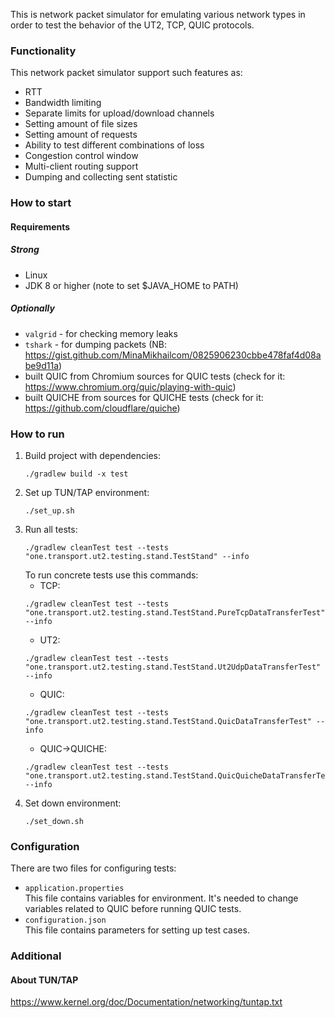 This is network packet simulator for emulating various network types in order to test the behavior of the UT2, TCP, QUIC protocols.

### Functionality
This network packet simulator support such features as:
* RTT
* Bandwidth limiting
* Separate limits for upload/download channels 
* Setting amount of file sizes
* Setting amount of requests
* Ability to test different combinations of loss 
* Congestion control window
* Multi-client routing support
* Dumping and collecting sent statistic 

### How to start 
#### Requirements
##### Strong
* Linux 
* JDK 8 or higher (note to set $JAVA_HOME to PATH)
##### Optionally
* `valgrid` - for checking memory leaks
* `tshark` - for dumping packets (NB: https://gist.github.com/MinaMikhailcom/0825906230cbbe478faf4d08abe9d11a)
* built QUIC from Chromium sources for QUIC tests (check for it: https://www.chromium.org/quic/playing-with-quic)
* built QUICHE from sources for QUICHE tests (check for it: https://github.com/cloudflare/quiche)

### How to run
1. Build project with dependencies:
    ```shell script
    ./gradlew build -x test 
    ```
2. Set up TUN/TAP environment:
    ```
    ./set_up.sh
    ```
3. Run all tests:
    ```
    ./gradlew cleanTest test --tests "one.transport.ut2.testing.stand.TestStand" --info
    ```
    To run concrete tests use this commands:  
    * TCP:
    ```
    ./gradlew cleanTest test --tests "one.transport.ut2.testing.stand.TestStand.PureTcpDataTransferTest" --info
    ```
    * UT2:
    ```
    ./gradlew cleanTest test --tests "one.transport.ut2.testing.stand.TestStand.Ut2UdpDataTransferTest" --info
    ```
    * QUIC:
    ```
    ./gradlew cleanTest test --tests "one.transport.ut2.testing.stand.TestStand.QuicDataTransferTest" --info
    ```
   * QUIC->QUICHE:
    ```
    ./gradlew cleanTest test --tests "one.transport.ut2.testing.stand.TestStand.QuicQuicheDataTransferTest" --info
    ```
4. Set down environment:
    ```
    ./set_down.sh
    ```

### Configuration
There are two files for configuring tests:
* `application.properties`  
    This file contains variables for environment. It's needed to change variables related to QUIC before running QUIC tests.
* `configuration.json`  
    This file contains parameters for setting up test cases.

### Additional
#### About TUN/TAP
https://www.kernel.org/doc/Documentation/networking/tuntap.txt

